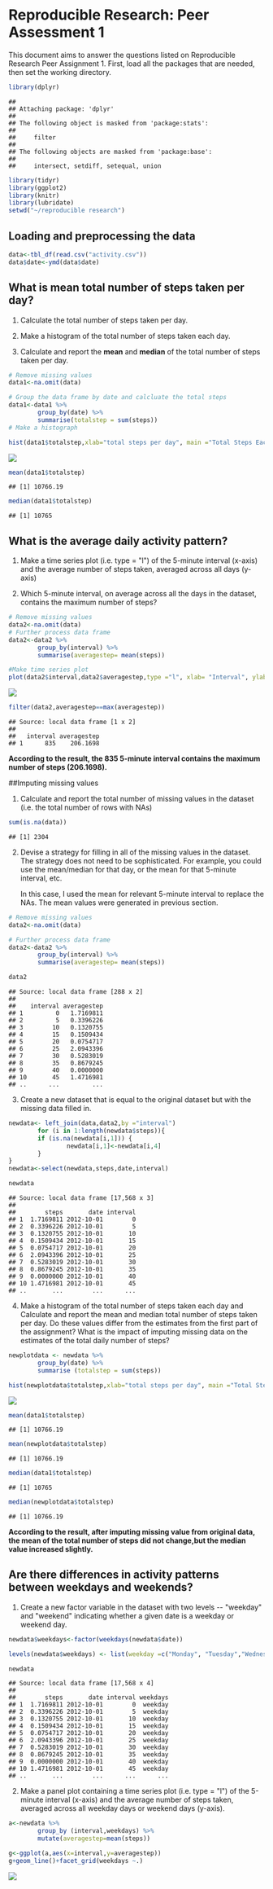 # Reproducible Research: Peer Assessment 1

This document aims to answer the questions listed on Reproducible Research Peer Assignment 1. First, load all the packages that are needed, then set the working directory. 


```r
library(dplyr)
```

```
## 
## Attaching package: 'dplyr'
## 
## The following object is masked from 'package:stats':
## 
##     filter
## 
## The following objects are masked from 'package:base':
## 
##     intersect, setdiff, setequal, union
```

```r
library(tidyr)
library(ggplot2)
library(knitr)
library(lubridate)
setwd("~/reproducible research")
```

## Loading and preprocessing the data


```r
data<-tbl_df(read.csv("activity.csv"))
data$date<-ymd(data$date)
```

## What is mean total number of steps taken per day?

1. Calculate the total number of steps taken per day.

2. Make a histogram of the total number of steps taken each day.

3. Calculate and report the **mean** and **median** of the total number of steps taken per day.


```r
# Remove missing values
data1<-na.omit(data)

# Group the data frame by date and calcluate the total steps
data1<-data1 %>%
        group_by(date) %>%
        summarise(totalstep = sum(steps))
# Make a histograph

hist(data1$totalstep,xlab="total steps per day", main ="Total Steps Each Day")
```

![](figure/unnamed-chunk-3-1.png) 

```r
mean(data1$totalstep)
```

```
## [1] 10766.19
```

```r
median(data1$totalstep)
```

```
## [1] 10765
```

## What is the average daily activity pattern?

1. Make a time series plot (i.e. type = "l") of the 5-minute interval (x-axis) and the average number of steps taken, averaged across all days (y-axis)

2. Which 5-minute interval, on average across all the days in the dataset, contains the maximum number of steps?


```r
# Remove missing values
data2<-na.omit(data)
# Further process data frame
data2<-data2 %>%
        group_by(interval) %>%
        summarise(averagestep= mean(steps))

#Make time series plot
plot(data2$interval,data2$averagestep,type ="l", xlab= "Interval", ylab= "Average Steps", main="Average Steps Across All Days")
```

![](figure/unnamed-chunk-4-1.png) 

```r
filter(data2,averagestep==max(averagestep))
```

```
## Source: local data frame [1 x 2]
## 
##   interval averagestep
## 1      835    206.1698
```

**According to the result, the 835 5-minute interval contains the maximum number of steps (206.1698).**

##Imputing missing values

1. Calculate and report the total number of missing values in the dataset (i.e. the total number of rows with NAs)


```r
sum(is.na(data))
```

```
## [1] 2304
```

2. Devise a strategy for filling in all of the missing values in the dataset. The strategy does not need to be sophisticated. For example, you could use the mean/median for that day, or the mean for that 5-minute interval, etc.
   
   In this case, I used the mean for relevant 5-minute interval to replace the NAs. The mean values were generated in previous section. 
   
   

```r
# Remove missing values
data2<-na.omit(data)

# Further process data frame
data2<-data2 %>%
        group_by(interval) %>%
        summarise(averagestep= mean(steps))

data2
```

```
## Source: local data frame [288 x 2]
## 
##    interval averagestep
## 1         0   1.7169811
## 2         5   0.3396226
## 3        10   0.1320755
## 4        15   0.1509434
## 5        20   0.0754717
## 6        25   2.0943396
## 7        30   0.5283019
## 8        35   0.8679245
## 9        40   0.0000000
## 10       45   1.4716981
## ..      ...         ...
```

3. Create a new dataset that is equal to the original dataset but with the missing data filled in.

```r
newdata<- left_join(data,data2,by ="interval")
        for (i in 1:length(newdata$steps)){
        if (is.na(newdata[i,1])) {
                newdata[i,1]<-newdata[i,4]
        }
}
newdata<-select(newdata,steps,date,interval)

newdata
```

```
## Source: local data frame [17,568 x 3]
## 
##        steps       date interval
## 1  1.7169811 2012-10-01        0
## 2  0.3396226 2012-10-01        5
## 3  0.1320755 2012-10-01       10
## 4  0.1509434 2012-10-01       15
## 5  0.0754717 2012-10-01       20
## 6  2.0943396 2012-10-01       25
## 7  0.5283019 2012-10-01       30
## 8  0.8679245 2012-10-01       35
## 9  0.0000000 2012-10-01       40
## 10 1.4716981 2012-10-01       45
## ..       ...        ...      ...
```

4. Make a histogram of the total number of steps taken each day and Calculate and report the mean and median total number of steps taken per day. Do these values differ from the estimates from the first part of the assignment? What is the impact of imputing missing data on the estimates of the total daily number of steps?


```r
newplotdata <- newdata %>%
        group_by(date) %>%
        summarise (totalstep = sum(steps))

hist(newplotdata$totalstep,xlab="total steps per day", main ="Total Steps Each Day (imputed)")  
```

![](figure/unnamed-chunk-8-1.png) 

```r
mean(data1$totalstep)
```

```
## [1] 10766.19
```

```r
mean(newplotdata$totalstep)
```

```
## [1] 10766.19
```

```r
median(data1$totalstep)
```

```
## [1] 10765
```

```r
median(newplotdata$totalstep)
```

```
## [1] 10766.19
```

**According to the result, after imputing missing value from original data, the mean of the total number of steps did not change,but the median value increased slightly.**

## Are there differences in activity patterns between weekdays and weekends?

1. Create a new factor variable in the dataset with two levels -- "weekday" and "weekend" indicating whether a given date is a weekday or weekend day.


```r
newdata$weekdays<-factor(weekdays(newdata$date))

levels(newdata$weekdays) <- list(weekday =c("Monday", "Tuesday","Wednesday","Thursday","Friday"),weekend =c("Saturday","Sunday"))

newdata
```

```
## Source: local data frame [17,568 x 4]
## 
##        steps       date interval weekdays
## 1  1.7169811 2012-10-01        0  weekday
## 2  0.3396226 2012-10-01        5  weekday
## 3  0.1320755 2012-10-01       10  weekday
## 4  0.1509434 2012-10-01       15  weekday
## 5  0.0754717 2012-10-01       20  weekday
## 6  2.0943396 2012-10-01       25  weekday
## 7  0.5283019 2012-10-01       30  weekday
## 8  0.8679245 2012-10-01       35  weekday
## 9  0.0000000 2012-10-01       40  weekday
## 10 1.4716981 2012-10-01       45  weekday
## ..       ...        ...      ...      ...
```

2. Make a panel plot containing a time series plot (i.e. type = "l") of the 5-minute interval (x-axis) and the average number of steps taken, averaged across all weekday days or weekend days (y-axis).


```r
a<-newdata %>%
        group_by (interval,weekdays) %>%
        mutate(averagestep=mean(steps))

g<-ggplot(a,aes(x=interval,y=averagestep))
g+geom_line()+facet_grid(weekdays ~.)
```

![](figure/unnamed-chunk-10-1.png) 


